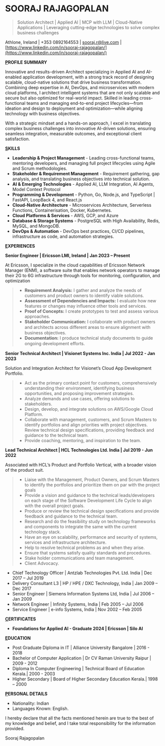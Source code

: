 # SOORAJ RAJAGOPALAN

> Solution Architect | Applied AI | MCP with LLM | Cloud-Native Applications | Leveraging cutting-edge technologies to solve complex business challenges

Athlone, Ireland | +353 0892164553 | [sooraj.r@live.com](mailto:sooraj.r@live.com) | [https://www.linkedin.com/in/sooraj-rajagopalan/](https://www.linkedin.com/in/sooraj-rajagopalan/)

**<u>P</u>ROFILE SUMMARY**

Innovative and results-driven Architect specializing in Applied AI and AI-enabled application development, with a strong track record of designing scalable, cloud-native solutions that drive business transformation. Combining deep expertise in AI, DevOps, and microservices with modern cloud platforms, I architect intelligent systems that are not only scalable and secure but also optimized for real-world impact. Skilled in leading cross-functional teams and managing end-to-end project lifecycles—from ideation and design to deployment and optimization—while aligning technology with business objectives.

With a strategic mindset and a hands-on approach, I excel in translating complex business challenges into innovative AI-driven solutions, ensuring seamless integration, measurable outcomes, and exceptional client satisfaction.

**<u>S</u>KILLS**

- **Leadership & Project Management** - Leading cross-functional teams, mentoring developers, and managing full project lifecycles using Agile and Scrum methodologies.
-	**Stakeholder & Requirement Management** - Requirement gathering, gap analysis, and translating business objectives into technical solution.
-	**AI & Emerging Technologies** - Applied AI, LLM Integration, AI Agents, Model Context Protocol
-	**Programming & Development** - Python, Go, Node.js, and TypeScript | FastAPI, LoopBack 4, and React.js
-	**Cloud-Native Architecture** - Microservices Architecture, Serverless Functions, Containerisation, Docker, Kubernetes.
-	**Cloud Platforms & Services** - AWS, GCP, and Azure
-	**Database & Storage Systems** - PostgreSQL with High Availability, Redis, MySQL, and MongoDB.
-	**DevOps & Automation** - DevOps best practices, CI/CD pipelines, infrastructure as code, and automation strategies.



**<u>E</u>XPERIENCES**

**Senior Engineer | Ericsson LMI, Ireland | Jan 2023 – Present**

At Ericsson, I specialize in the cloud capabilities of Ericsson Network Manager (ENM), a software suite that enables network operators to manage their 2G to 6G infrastructure through tools for monitoring, configuration, and optimization
>
>- **Requirement Analysis:** I gather and analyze the needs of customers and product owners to identify viable solutions.
>- **Assessment of Dependencies and Impacts:** I evaluate how new features or changes may influence other tools and services.
>- **Proof of Concepts:** I create prototypes to test and assess various approaches.
>- **Stakeholder Communication:** I collaborate with product owners and architects across diﬀerent areas to ensure alignment with business objectives.
>- **Documentation:** I produce technical study documents to guide ongoing development eﬀorts.

**Senior Technical Architect | Visionet Systems Inc. India | Jul 2022 - Jan 2023**

Solution and Integration Architect for Visionet’s Cloud App Development Portfolio.

> - Act as the primary contact point for customers, comprehensively understanding their environment, identifying business opportunities, and proposing improvement strategies.
> - Analyze demands and use cases, offering solutions to stakeholders.
> - Design, develop, and integrate solutions on AWS/Google Cloud Platform.
> - Collaborate with management, customers, and Scrum Masters to identify portfolios and align priorities with project objectives.
> Review technical design specifications, providing feedback and guidance to the technical team.
> - Provide coaching, mentoring, and inspiration to the team.

**Lead Technical Architect | HCL Technologies Ltd. India | Jul 2019 - Jun 2022**

Associated with HCL’s Product and Portfolio Vertical, with a broader vision of the product suit.

>- Liaise with the Management, Product Owners, and Scrum Masters to identify the portfolios and prioritize them on par with the project goals
> - Provide a vision and guidance to the technical leads/developers on each stage of the Software Development Life Cycle to align with the overall project goals.
> - Produce or review the technical design specifications and provide feedback and guidance to the technical team.
> - Research and do the feasibility study on technology frameworks and components to integrate the same with the current technology stack.
> - Have an eye on scalability, performance and security of systems, services and infrastructure architecture.
> - Help to resolve technical problems as and when they arise.
> - Ensure that systems satisfy quality standards and procedures.
> - Stake holder communications and team management.
> - Client Advocacy.

- Chief Technology Officer | Antzlab Technologies Pvt. Ltd. India | Dec 2017 – Jul 2019
- Delivery Consultant L3 | HP / HPE / DXC Technology, India | Jan 2009 – Dec 2017
- Senior Engineer | Siemens Information Systems Ltd, India | Jul 2006 – Jan 2009
- Network Engineer | Infinity Systems, India | Feb 2005 – Jul 2006
- Service Engineer | e-info Systems, India | Nov 2002 – Feb 2005

**<u>C</u>ERTIFICATES**

- **Foundations for Applied AI - Graduate 2024 | Ericsson | Silo AI**

**<u>E</u>DUCATION**

- Post Graduate Diploma in IT | Alliance University Bangalore | 2016 - 2018
- Bachelor of Computer Application | Dr CV Raman University Raipur | 2009 - 2012
- Diploma In Computer Engineering | Technical Board of Education Kerala.| 2000 - 2003
- Higher Secondary | Board of Higher Secondary Education Kerala.| 1998 – 2000

**<u>P</u>ERSONAL DETAILS**

- Nationality: Indian
- Languages Known: English.

I hereby declare that all the facts mentioned herein are true to the best of my knowledge and belief, and I take total responsibility for the information provided.

Sooraj Rajagopalan

